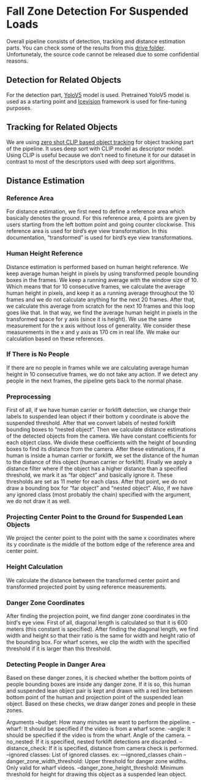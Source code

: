 # Fall Zone Detection For Suspended Loads

Overall pipeline consists of detection, tracking and distance estimation parts. You can check some of the results from this [drive folder](https://drive.google.com/drive/folders/1ze9fHPIEsb6eC6TUAWJA2McqBIDb4ToR?usp=sharing). Unfortunetaly, the source code cannot be released due to some confidential reasons.

## Detection for Related Objects
For the detection part, [YoloV5](https://github.com/ultralytics/yolov5) model is used. Pretrained YoloV5 model is used as a starting point and [Icevision](https://github.com/airctic/icevision) framework is used for fine-tuning purposes. 

## Tracking for Related Objects
We are using [zero shot CLIP based object tracking](https://github.com/roboflow-ai/zero-shot-object-tracking) for object tracking part of the pipeline. It uses deep sort with CLIP model as descriptor model. Using CLIP is useful because we don’t need to finetune it for our dataset in contrast to most of the descriptors used with deep sort algorithms.

## Distance Estimation
### Reference Area
For distance estimation, we first need to define a reference area which basically denotes the ground. For this reference area, 4 points are given by users starting from the left bottom point and going counter clockwise. This reference area is used for bird’s eye view transformation. In this documentation, “transformed” is used for bird’s eye view transformations.

### Human Height Reference
Distance estimation is performed based on human height reference. We keep average human height in pixels by using transformed people bounding boxes in the frames. We keep a running average with the window size of 10. Which means that for 10 consecutive frames, we calculate the average human height in pixels, and keep it as a running average throughout the 10 frames and we do not calculate anything for the next 20 frames. After that, we calculate this average from scratch for the next 10 frames and this loop goes like that. In that way, we find the average human height in pixels in the transformed space for y axis (since it is height). We use the same measurement for the x axis without loss of generality. We consider these measurements in the x and y axis as 170 cm in real life. We make our calculation based on these references. 
### If There is No People
If there are no people in frames while we are calculating average human height in 10 consecutive frames, we do not take any action. If we detect any people in the next frames, the pipeline gets back to the normal phase. 

### Preprocessing
First of all, if we have human carrier or forklift detection, we change their labels to suspended lean object if their bottom y coordinate is above the suspended threshold. After that we convert labels of nested forklift bounding boxes to “nested object”. Then we calculate distance estimations of the detected objects from the camera. We have constant coefficients for each object class. We divide these coefficients with the height of bounding boxes to find its distance from the camera. After these estimations, if a human is inside a human carrier or forklift, we set the distance of the human to the distance of this object (human carrier or forklift). Finally we apply a distance filter where if the object has a higher distance than a specified threshold, we mark it as “far object” and basically ignore it. These thresholds are set as 11 meter for each class. After that point, we do not draw a bounding box for “far object” and “nested object”. Also, if we have any ignored class (most probably the chain) specified with the argument, we do not draw it as well.  


### Projecting Center Point to the Ground for Suspended Lean Objects
We project the center point to the point with the same x coordinates where its y coordinate is the middle of the bottom edge of the reference area and center point. 

### Height Calculation
We calculate the distance between the transformed center point and transformed projected point by using reference measurements.

### Danger Zone Coordinates
After finding the projection point, we find danger zone coordinates in the bird's eye view. First of all, diagonal length is calculated so that it is 600 meters (this constant is specified). After finding the diagonal length, we find width and height so that their ratio is the same for width and height ratio of the bounding box. For wharf scenes, we clip the width with the specified threshold if it is larger than this threshold.

### Detecting People in Danger Area 
Based on these danger zones, it is checked whether the bottom points of people bounding boxes are inside any danger zone. If it is so, this human and suspended lean object pair is kept and drawn with a red line between bottom point of the human and projection point of the suspended lean object. Based on these checks, we draw danger zones and people in these zones.

Arguments
–budget: How many minutes we want to perform the pipeline.
–wharf: It should be specified if the video is from a wharf scene.
–angle: It should be specified if the video is from the wharf. Angle of the camera.
–no_nested: If it is specified, nested forklift detections are discarded.
–distance_check: If it is specified, distance from camera check is performed.
–ignored classes: List of ignored classes. ex: —ignored_classes chain 
–danger_zone_width_threshold: Upper threshold for danger zone widths. Only valid for wharf videos.
–danger_zone_height_threshold: Minimum threshold for height for drawing this object as a suspended lean object. 
